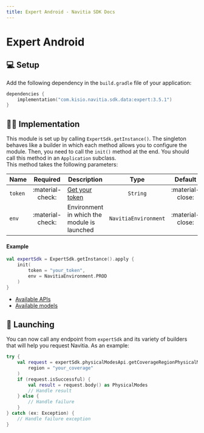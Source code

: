 ```yaml
---
title: Expert Android - Navitia SDK Docs
---
```


# Expert Android

## 💻 Setup

Add the following dependency in the `build.gradle` file of your application:

```kotlin
dependencies {
    implementation("com.kisio.navitia.sdk.data:expert:3.5.1")
}
```

## 👨‍💻 Implementation

This module is set up by calling `ExpertSdk.getInstance()`. The singleton behaves like a builder in which each method allows you to configure the module. Then, you need to call the `init()` method at the end. You should call this method in an `Application` subclass.<br>
This method takes the following parameters:

| Name | Required | Description | Type | Default |
| --- |:---:| --- | :---: | :---: |
| `token` | :material-check: | <a href="https://navitia.io/inscription/" target="_blank">Get your token</a> | `String` | :material-close: |
| `env` | :material-check: | Environment in which the module is launched | `NavitiaEnvironment` | :material-close: |

<h4>Example</h4>

``` kotlin
val expertSdk = ExpertSdk.getInstance().apply {
    init(
        token = "your_token",
        env = NavitiaEnvironment.PROD
    )
}
```

* [Available APIs](apis.md)
* [Available models](models.md)

## 🚀 Launching

You can now call any endpoint from `expertSdk` and its variety of builders that will help you request Navitia. As an example:

``` kotlin
try {
    val request = expertSdk.physicalModesApi.getCoverageRegionPhysicalModes(
        region = "your_coverage"
    )
    if (request.isSuccessful) {
        val result = request.body() as PhysicalModes
        // Handle result
    } else {
        // Handle failure
    }
} catch (ex: Exception) {
    // Handle failure exception
}   
```

